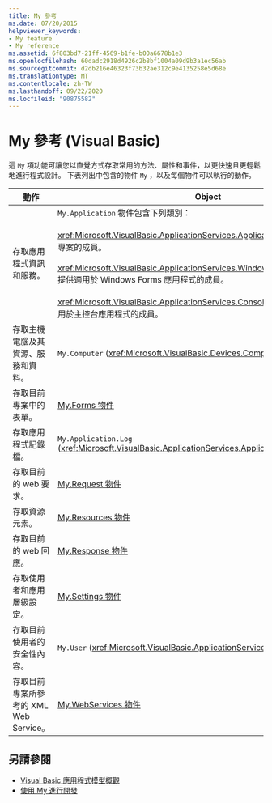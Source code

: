 ```yaml
---
title: My 參考
ms.date: 07/20/2015
helpviewer_keywords:
- My feature
- My reference
ms.assetid: 6f803bd7-21ff-4569-b1fe-b00a6678b1e3
ms.openlocfilehash: 60dadc2918d4926c2b8bf1004a09d9b3a1ec56ab
ms.sourcegitcommit: d2db216e46323f73b32ae312c9e4135258e5d68e
ms.translationtype: MT
ms.contentlocale: zh-TW
ms.lasthandoff: 09/22/2020
ms.locfileid: "90875582"
---
```

# <a name="my-reference-visual-basic"></a>My 參考 (Visual Basic)

這 `My` 項功能可讓您以直覺方式存取常用的方法、屬性和事件，以更快速且更輕鬆地進行程式設計。 下表列出中包含的物件 `My` ，以及每個物件可以執行的動作。  
  
|**動作**|**Object**|  
|----------------|----------------|  
|存取應用程式資訊和服務。|`My.Application` 物件包含下列類別：<br /><br /> <xref:Microsoft.VisualBasic.ApplicationServices.ApplicationBase> 提供適用於所有專案的成員。<br /><br /> <xref:Microsoft.VisualBasic.ApplicationServices.WindowsFormsApplicationBase> 提供適用於 Windows Forms 應用程式的成員。<br /><br /> <xref:Microsoft.VisualBasic.ApplicationServices.ConsoleApplicationBase> 提供適用於主控台應用程式的成員。|  
|存取主機電腦及其資源、服務和資料。|`My.Computer` (<xref:Microsoft.VisualBasic.Devices.Computer>)|  
|存取目前專案中的表單。|[My.Forms 物件](../objects/my-forms-object.md)|  
|存取應用程式記錄檔。|`My.Application.Log` (<xref:Microsoft.VisualBasic.ApplicationServices.ApplicationBase.Log%2A>)|  
|存取目前的 web 要求。|[My.Request 物件](../objects/my-request-object.md)|  
|存取資源元素。|[My.Resources 物件](../objects/my-resources-object.md)|  
|存取目前的 web 回應。|[My.Response 物件](../objects/my-response-object.md)|  
|存取使用者和應用層級設定。|[My.Settings 物件](../objects/my-settings-object.md)|  
|存取目前使用者的安全性內容。|`My.User` (<xref:Microsoft.VisualBasic.ApplicationServices.User>)|  
|存取目前專案所參考的 XML Web Service。|[My.WebServices 物件](../objects/my-webservices-object.md)|  
  
## <a name="see-also"></a>另請參閱

- [Visual Basic 應用程式模型概觀](../../developing-apps/development-with-my/overview-of-the-visual-basic-application-model.md)
- [使用 My 進行開發](../../developing-apps/development-with-my/index.md)
